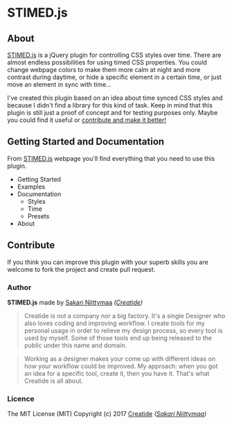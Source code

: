 # STIMED.js

## About

[STIMED.js](http://stimed.creatide.com) is a jQuery plugin for controlling CSS styles over time. There are almost endless possibilities for using timed CSS properties. You could change webpage colors to make them more calm at night and more contrast during daytime, or hide a specific element in a certain time, or just move an element in sync with time...

I've created this plugin based on an idea about time synced CSS styles and because I didn't find a library for this kind of task. Keep in mind that this plugin is still just a proof of concept and for testing purposes only. Maybe you could find it useful or [contribute and make it better!](https://github.com/Creatide/STIMED#contribute)

## Getting Started and Documentation

From [STIMED.js](http://stimed.creatide.com) webpage you'll find everything that you need to use this plugin.

* Getting Started
* Examples
* Documentation
  * Styles
  * Time
  * Presets
* About

## Contribute

If you think you can improve this plugin with your superb skills you are welcome to fork the project and create pull request.

### Author

**STIMED.js** made by [Sakari Niittymaa](http://sakari.niittymaa.com) *([Creatide](http://creatide.com))*

> Creatide is not a company nor a big factory. It's a single Designer who also loves coding and improving workflow. I create tools for my personal usage in order to relieve my design process, so every tool is used by myself. Some of those tools end up being released to the public under this name and domain.

> Working as a designer makes your come up with different ideas on how your workflow could be improved. My approach: when you got an idea for a specific tool, create it, then you have it. That's what Creatide is all about.

### Licence

The MIT License (MIT)
Copyright (c) 2017 [Creatide](http://creatide.com) *([Sakari Niittymaa](http://sakari.niittymaa.com))*
